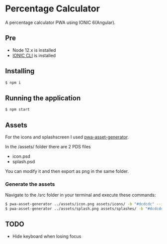 # Percentage Calculator
A percentage calculator PWA using IONIC 6(Angular).

## Pre
  - Node 12.x is installed
  - [IONIC CLI] is installed

## Installing

```sh
$ npm i
```

## Running the application

```sh
$ npm start
```

## Assets

For the icons and splashscreen I used [pwa-asset-generator].

In the /assets/ folder there are 2 PDS files

* icon.psd
* splash.psd

You can modify it and then export as png in the same folder.

### Generate the assets

Navigate to the /src folder in your terminal and execute these commands:

```sh
$ pwa-asset-generator ../assets/icon.png assets/icons/ -b "#dcdcdc" --icon-only --favicon
$ pwa-asset-generator ../assets/splash.png assets/splashes/ -b "#dcdcdc" --splash-only
```

## TODO

* Hide keyboard when losing focus

[pwa-asset-generator]: <https://github.com/onderceylan/pwa-asset-generator>
[IONIC CLI]: <https://ionicframework.com/docs/installation/cli>
